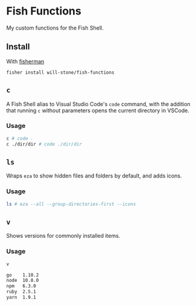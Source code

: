 # Fish Functions

My custom functions for the Fish Shell.

## Install

With [fisherman]

```
fisher install will-stone/fish-functions
```

## `c`

A Fish Shell alias to Visual Studio Code's `code` command, with the addition
that running `c` without parameters opens the current directory in VSCode.

### Usage

```sh
c # code .
c ./dir/dir # code ./dir/dir
```

## `ls`

Wraps `eza` to show hidden files and folders by default, and adds icons.

### Usage

```sh
ls # eza --all --group-directories-first --icons
```

## `v`

Shows versions for commonly installed items.

### Usage

```sh
v

go    1.10.2
node  10.8.0
npm   6.3.0
ruby  2.5.1
yarn  1.9.1
```

[fisherman]: https://github.com/jorgebucaran/fisher
